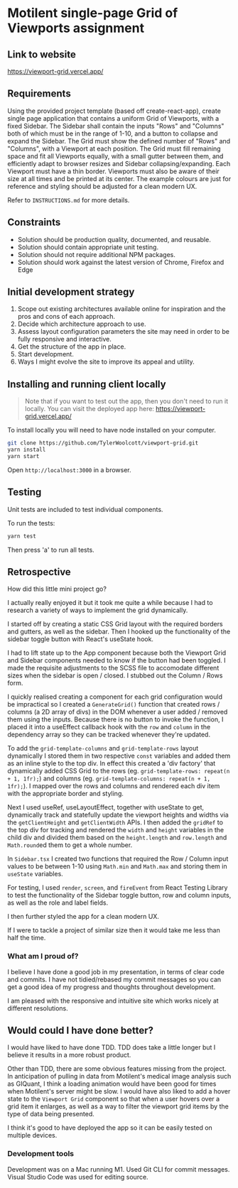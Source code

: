 # Motilent single-page Grid of Viewports assignment 

## Link to website
https://viewport-grid.vercel.app/

## Requirements

Using the provided project template (based off create-react-app), create single page application that contains a uniform Grid of Viewports, with a fixed Sidebar. The Sidebar shall contain the inputs "Rows" and "Columns" both of which must be in the range of 1-10, and a button to collapse and expand the Sidebar. The Grid must show the defined number of "Rows" and "Columns", with a Viewport at each position. The Grid must fill remaining space and fit all Viewports equally, with a small gutter between them, and efficiently adapt to browser resizes and Sidebar collapsing/expanding. Each Viewport must have a thin border. Viewports must also be aware of their size at all times and be printed at its center.
The example colours are just for reference and styling should be adjusted for a clean modern UX.

Refer to `INSTRUCTIONS.md` for more details.

## Constraints

- Solution should be production quality, documented, and reusable.
- Solution should contain appropriate unit testing.
- Solution should not require additional NPM packages.
- Solution should work against the latest version of Chrome, Firefox and Edge

## Initial development strategy

 1. Scope out existing architectures available online for inspiration and the pros and cons of each approach.
 2. Decide which architecture approach to use.
 3. Assess layout configuration parameters the site may need in order to be fully responsive and interactive.
 4. Get the structure of the app in place.
 5. Start development.
 6. Ways I might evolve the site to improve its appeal and utility.

## Installing and running client locally 

> Note that if you want to test out the app, then you don't need to run it locally. You can visit the deployed app here: https://viewport-grid.vercel.app/

To install locally you will need to have node installed on your computer.

```bash
git clone https://github.com/TylerWoolcott/viewport-grid.git
yarn install
yarn start
```

Open `http://localhost:3000` in a browser. 

## Testing

Unit tests are included to test individual components.

To run the tests:
```bash
yarn test
```

Then press 'a' to run all tests.

## Retrospective

How did this little mini project go?

I actually really enjoyed it but it took me quite a while because I had to research a variety of ways to implement the grid dynamically. 

I started off by creating a static CSS Grid layout with the required borders and gutters, as well as the sidebar. Then I hooked up the functionality of the sidebar toggle button with React's useState hook. 

I had to lift state up to the App component because both the Viewport Grid and Sidebar components needed to know if the button had been toggled. I made the requisite adjustments to the SCSS file to accomodate different sizes when the sidebar is open / closed. I stubbed out the Column / Rows form. 

I quickly realised creating a component for each grid configuration would be impractical so I created a `GenerateGrid()` function that created rows / columns (a 2D array of divs) in the DOM whenever a user added / removed them using the inputs. Because there is no button to invoke the function, I placed it into a useEffect callback hook with the `row` and `column` in the dependency array so they can be tracked whenever they're updated. 

To add the `grid-template-columns` and `grid-template-rows` layout dynamically I stored them in two respective `const` variables and added them as an inline style to the top div. In effect this created a 'div factory' that dynamically added CSS Grid to the rows (eg. `grid-template-rows: repeat(n + 1, 1fr);`) and columns (eg. `grid-template-columns: repeat(n + 1, 1fr);`). I mapped over the rows and columns and rendered each div item with the appropriate border and styling. 

Next I used useRef, useLayoutEffect, together with useState to get, dynamically track and statefully update the viewport heights and widths via the `getClientHeight` and `getClientWidth` APIs. I then added the `gridRef` to the top div for tracking and rendered the `width` and `height` variables in the child div and divided them based on the `height.length` and `row.length` and `Math.round`ed them to get a whole number. 

In `Sidebar.tsx` I created two functions that required the Row / Column input values to be between 1-10 using `Math.min` and `Math.max` and storing them in `useState` variables. 

For testing, I used `render`, `screen`, and `fireEvent` from React Testing Library to test the functionality of the Sidebar toggle button, row and column inputs, as well as the role and label fields. 

I then further styled the app for a clean modern UX.

If I were to tackle a project of similar size then it would take me less than half the time. 

### What am I proud of?

I believe I have done a good job in my presentation, in terms of clear code and commits. I have not tidied/rebased my commit messages so you can get a good idea of my progress and thoughts throughout development.

I am pleased with the responsive and intuitive site which works nicely at different resolutions.

## Would could I have done better?

I would have liked to have done TDD. TDD does take a little longer but I believe it results in a more robust product. 

Other than TDD, there are some obvious features missing from the project. In anticipation of pulling in data from Motilent's medical image analysis such as GIQuant, I think a loading animation would have been good for times when Motilent's server might be slow. I would have also liked to add a hover state to the `Viewport Grid` component so that when a user hovers over a grid item it enlarges, as well as a way to filter the viewport grid items by the type of data being presented. 

I think it's good to have deployed the app so it can be easily tested on multiple devices. 

### Development tools

Development was on a Mac running M1. Used Git CLI for commit messages. Visual Studio Code was used for editing source.